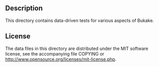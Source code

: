 Description
------------

This directory contains data-driven tests for various aspects of Bukake.

License
--------

The data files in this directory are distributed under the MIT software
license, see the accompanying file COPYING or
http://www.opensource.org/licenses/mit-license.php.

